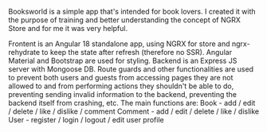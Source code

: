 Booksworld is a simple app that's intended for book lovers. I created it with the purpose of training and better understanding the concept of NGRX Store and for me it was very helpful.

Frontent is an Angular 18 standalone app, using NGRX for store and ngrx-rehydrate to keep the state after refresh (therefore no SSR). Angular Material and Bootstrap are used for styling.
Backend is an Express JS server with Mongoose DB. Route guards and other functionalities are used to prevent both users and guests from accessing pages they are not allowed to and from performing actions they shouldn't be able to do, preventing sending invalid information to the backend, preventing the backend itself from crashing, etc.
The main functions are:
Book - add / edit / delete / like / dislike / comment
Comment - add / edit / delete / like / dislike
User - register / login / logout / edit user profile
